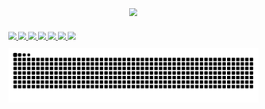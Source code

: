 
<div align="center">
  <a href="https://github.com/Delgado-tech">
  <img height="180em" src="https://github-readme-stats.vercel.app/api/top-langs/?username=Delgado-tech&layout=compact&langs_count=7&theme=dracula"/>
</div>
  
  ##
 
<div> 
  <img name="phpIcon" src="https://cdn.jsdelivr.net/gh/devicons/devicon/icons/php/php-plain.svg" width="4%" margin="3%"/>
  <img name="mysqlIcon" src="https://cdn.jsdelivr.net/gh/devicons/devicon/icons/mysql/mysql-original.svg" width="3%"/>
  <img name="html5Icon" src="https://cdn.jsdelivr.net/gh/devicons/devicon/icons/html5/html5-plain.svg" width="3%" />
  <img name="css3Icon" src="https://cdn.jsdelivr.net/gh/devicons/devicon/icons/css3/css3-plain.svg" width="3%" />
  <img name="jsIcon" src="https://cdn.jsdelivr.net/gh/devicons/devicon/icons/javascript/javascript-plain.svg" width="3%" />
  <img name="csharpIcon" src="https://cdn.jsdelivr.net/gh/devicons/devicon/icons/csharp/csharp-original.svg" width="3%"/>
  <img name="unityIcon" src="https://cdn.jsdelivr.net/gh/devicons/devicon/icons/unity/unity-original.svg" width="3%"/>
  
  
  ![Snake animation](https://github.com/Delgado-tech/Delgado-tech/blob/output/github-contribution-grid-snake.svg)
 
</div>
